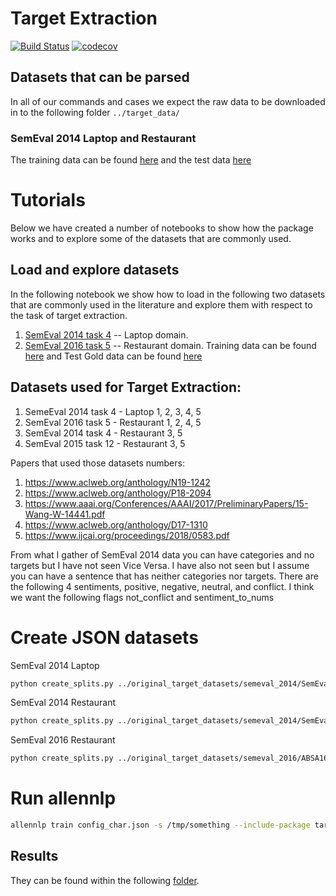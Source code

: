 # Target Extraction
[![Build Status](https://travis-ci.org/apmoore1/target-extraction.svg?branch=master)](https://travis-ci.org/apmoore1/target-extraction) [![codecov](https://codecov.io/gh/apmoore1/target-extraction/branch/master/graph/badge.svg)](https://codecov.io/gh/apmoore1/target-extraction)

## Datasets that can be parsed
In all of our commands and cases we expect the raw data to be downloaded in to the following folder `../target_data/`
### SemEval 2014 Laptop and Restaurant
The training data can be found [here](http://metashare.ilsp.gr:8080/repository/browse/semeval-2014-absa-train-data-v20-annotation-guidelines/683b709298b811e3a0e2842b2b6a04d7c7a19307f18a4940beef6a6143f937f0/) and the test data [here](http://metashare.ilsp.gr:8080/repository/browse/semeval-2014-absa-test-data-gold-annotations/b98d11cec18211e38229842b2b6a04d77591d40acd7542b7af823a54fb03a155/)

# Tutorials
Below we have created a number of notebooks to show how the package works and to explore some of the datasets that are commonly used.
## Load and explore datasets
In the following notebook we show how to load in the following two datasets that are commonly used in the literature and explore them with respect to the task of target extraction.

1. [SemEval 2014 task 4](http://alt.qcri.org/semeval2014/task4/) -- Laptop domain.
2. [SemEval 2016 task 5](http://alt.qcri.org/semeval2016/task5/) -- Restaurant domain. Training data can be found [here](http://metashare.ilsp.gr:8080/repository/browse/semeval-2016-absa-restaurant-reviews-english-train-data-subtask-1/cd28e738562f11e59e2c842b2b6a04d703f9dae461bb4816a5d4320019407d23/) and Test Gold data can be found [here](http://metashare.ilsp.gr:8080/repository/browse/semeval-2016-absa-restaurant-reviews-english-test-data-gold-subtask-1/42bd97c6d17511e59dbe842b2b6a04d721d1933085814d9daed8fbcbe54c0615/)

## Datasets used for Target Extraction:
1. SemeEval 2014 task 4 - Laptop 1, 2, 3, 4, 5
2. SemEval 2016 task 5 - Restaurant 1, 2, 4, 5
3. SemEval 2014 task 4 - Restaurant 3, 5
4. SemEval 2015 task 12 - Restaurant 3, 5


Papers that used those datasets numbers:
1. https://www.aclweb.org/anthology/N19-1242
2. https://www.aclweb.org/anthology/P18-2094
3. https://www.aaai.org/Conferences/AAAI/2017/PreliminaryPapers/15-Wang-W-14441.pdf
4. https://www.aclweb.org/anthology/D17-1310
5. https://www.ijcai.org/proceedings/2018/0583.pdf


From what I gather of SemEval 2014 data you can have categories and no targets but I have not seen Vice Versa. I have also not seen but I assume you can have a sentence that has neither categories nor targets. There are the following 4 sentiments, positive, negative, neutral, and conflict.
I think we want the following flags not_conflict and sentiment_to_nums

# Create JSON datasets
SemEval 2014 Laptop
``` bash
python create_splits.py ../original_target_datasets/semeval_2014/SemEval\'14-ABSA-TrainData_v2\ \&\ AnnotationGuidelines/Laptop_Train_v2.xml ../original_target_datasets/semeval_2014/ABSA_Gold_TestData/Laptops_Test_Gold.xml semeval_2014 ../original_target_datasets/semeval_2014/laptop_json/train.json ../original_target_datasets/semeval_2014/laptop_json/val.json ../original_target_datasets/semeval_2014/laptop_json/test.json
```

SemEval 2014 Restaurant
``` bash
python create_splits.py ../original_target_datasets/semeval_2014/SemEval\'14-ABSA-TrainData_v2\ \&\ AnnotationGuidelines/Restaurants_Train_v2.xml ../original_target_datasets/semeval_2014/ABSA_Gold_TestData/Restaurants_Test_Gold.xml semeval_2014 ../original_target_datasets/semeval_2014/restaurant_json/train.json ../original_target_datasets/semeval_2014/restaurant_json/val.json ../original_target_datasets/semeval_2014/restaurant_json/test.json
```
SemEval 2016 Restaurant
``` bash
python create_splits.py ../original_target_datasets/semeval_2016/ABSA16_Restaurants_Train_SB1_v2.xml ../original_target_datasets/semeval_2016/EN_REST_SB1_TEST.xml.gold semeval_2016 ../original_target_datasets/semeval_2016/restaurant_json/train.json ../original_target_datasets/semeval_2016/restaurant_json/val.json ../original_target_datasets/semeval_2016/restaurant_json/test.json
```
# Run allennlp
``` bash
allennlp train config_char.json -s /tmp/something --include-package target_extraction
```

## Results
They can be found within the following [folder](./results).